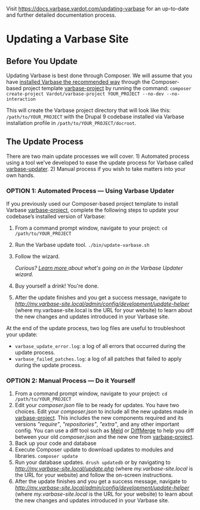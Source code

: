 Visit https://docs.varbase.vardot.com/updating-varbase for an up-to-date and
 further detailed documentation process.

# Updating a Varbase Site

## Before You Update

Updating Varbase is best done through Composer. We will assume that you have
 [installed Varbase the recommended way](../getting-started/installing-varbase.md) through the Composer-based project template [varbase-project](https://github.com/Vardot/varbase-project) by running the command: `composer create-project Vardot/varbase-project YOUR_PROJECT --no-dev --no-interaction`

This will create the Varbase project directory that will look like this:
 `/path/to/YOUR_PROJECT` with the Drupal 9 codebase installed via Varbase
 installation profile in `/path/to/YOUR_PROJECT/docroot`.


## The Update Process

There are two main update processes we will cover. 1\) Automated process
 using a tool we've developed to ease the update process for Varbase called
 [varbase-updater](https://github.com/Vardot/varbase-updater). 2\) Manual
 process if you wish to take matters into your own hands.

### OPTION 1: Automated Process — Using Varbase Updater

If you previously used our Composer-based project template to install
 Varbase [varbase-project](https://github.com/Vardot/varbase-project), 
complete the following steps to update your codebase’s installed version
 of Varbase:

1. From a command prompt window, navigate to your project:
 `cd /path/to/YOUR_PROJECT`  
2. Run the Varbase update tool. `./bin/update-varbase.sh`  
3. Follow the wizard. 

   _Curious?_ [_Learn more_ ](understanding-varbase-updater-package.md)_about what's going on in the Varbase Updater wizard._

4. Buy yourself a drink! You're done. 
5. After the update finishes and you get a success message, navigate to
 _http://my.varbase-site.local/admin/config/development/update-helper_
 \(where my.varbase-site.local is the URL for your website\) to learn about
 the new changes and updates introduced in your Varbase site.


At the end of the update process, two log files are useful to troubleshoot
 your update:

* `varbase_update_error.log`: a log of all errors that occurred during the
 update process.
* `varbase_failed_patches.log`: a log of all patches that failed to apply
 during the update process.



### OPTION 2: Manual Process — Do it Yourself

1. From a command prompt window, navigate to your project:
  `cd /path/to/YOUR_PROJECT`  
2. Edit your _composer.json_ file to be ready for updates. You have two choices.
 Edit your _composer.json_ to include
 all the new updates made in
 [varbase-project](https://github.com/Vardot/varbase-project/blob/9.1.x/composer.json).
 This includes the new components required and its versions
 _"require"_, _"repositories"_, _"extra"_, and any other important config.
 You can use a diff tool such as [Meld](http://meldmerge.org/) or
 [DiffMerge](https://sourcegear.com/diffmerge/) to help you diff between
 your old _composer.json_ and the new one from
 [varbase-project](https://github.com/Vardot/varbase-project/blob/9.1.x/composer.json). 
3. Back up your code and database 
4. Execute Composer update to download updates to modules and libraries.
 `composer update`  
5. Run your database updates. `drush updatedb`  or by navigating
 to _http://my.varbase-site.local/update.php_ 
\(where _my.varbase-site.local_ is the URL for your website\) and
 follow the on-screen instructions. 
6. After the update finishes and you get a success message, navigate
 to _http://my.varbase-site.local/admin/config/development/update-helper_ 
\(where _my.varbase-site.local_ is the URL for your website\) to learn
 about the new changes and updates introduced in your Varbase site.
